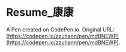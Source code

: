 # Resume_康康

A Pen created on CodePen.io. Original URL: [https://codepen.io/zzuhann/pen/mdBNEWP](https://codepen.io/zzuhann/pen/mdBNEWP).


